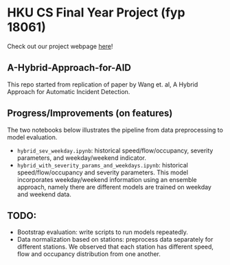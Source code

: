 # HKU CS Final Year Project (fyp 18061)
Check out our project webpage [here](http://i.cs.hku.hk/~fyp18061)!

## A-Hybrid-Approach-for-AID
This repo started from replication of paper by Wang et. al, A Hybrid Approach for Automatic Incident Detection.

## Progress/Improvements (on features)
The two notebooks below illustrates the pipeline from data preprocessing to model evaluation.

- `hybrid_sev_weekday.ipynb`: historical speed/flow/occupancy, severity parameters, and weekday/weekend indicator.
- `hybrid_with_severity_params_and_weekdays.ipynb`: historical speed/flow/occupancy and severity parameters.  This model incorporates weekday/weekend information using an ensemble approach, namely there are different models are trained on weekday and weekend data.

## TODO:
- Bootstrap evaluation: write scripts to run models repeatedly.
- Data normalization based on stations: preprocess data separately for different stations.  We observed that each station has different speed, flow and occupancy distribution from one another.
